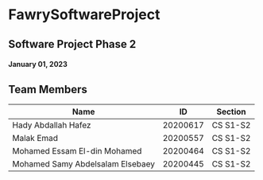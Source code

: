  # FawrySoftwareProject
 
 ## Software Project Phase 2 <br />
 ####  January 01, 2023
 
 
 
 ## Team Members
| Name | ID |  Section  |
| --- | --- | --- | 
| Hady Abdallah Hafez | 20200617 | CS S1-S2 |
| Malak Emad | 20200557 | CS S1-S2 |
| Mohamed Essam El-din Mohamed | 20200464 | CS S1-S2 |
| Mohamed Samy Abdelsalam Elsebaey | 20200445 | CS S1-S2 |


 
